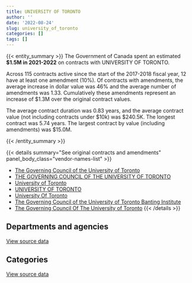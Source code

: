 ```yaml
---
title: UNIVERSITY OF TORONTO
author: ''
date: '2022-08-24'
slug: university_of_toronto
categories: []
tags: []
---
```


<script src="/rmarkdown-libs/htmlwidgets/htmlwidgets.js"></script>
<link href="/rmarkdown-libs/datatables-css/datatables-crosstalk.css" rel="stylesheet" />
<script src="/rmarkdown-libs/datatables-binding/datatables.js"></script>
<script src="/rmarkdown-libs/jquery/jquery-3.6.0.min.js"></script>
<link href="/rmarkdown-libs/dt-core-bootstrap/css/dataTables.bootstrap.min.css" rel="stylesheet" />
<link href="/rmarkdown-libs/dt-core-bootstrap/css/dataTables.bootstrap.extra.css" rel="stylesheet" />
<script src="/rmarkdown-libs/dt-core-bootstrap/js/jquery.dataTables.min.js"></script>
<script src="/rmarkdown-libs/dt-core-bootstrap/js/dataTables.bootstrap.min.js"></script>
<link href="/rmarkdown-libs/crosstalk/css/crosstalk.min.css" rel="stylesheet" />
<script src="/rmarkdown-libs/crosstalk/js/crosstalk.min.js"></script>
<script src="/rmarkdown-libs/htmlwidgets/htmlwidgets.js"></script>
<link href="/rmarkdown-libs/datatables-css/datatables-crosstalk.css" rel="stylesheet" />
<script src="/rmarkdown-libs/datatables-binding/datatables.js"></script>
<script src="/rmarkdown-libs/jquery/jquery-3.6.0.min.js"></script>
<link href="/rmarkdown-libs/dt-core-bootstrap/css/dataTables.bootstrap.min.css" rel="stylesheet" />
<link href="/rmarkdown-libs/dt-core-bootstrap/css/dataTables.bootstrap.extra.css" rel="stylesheet" />
<script src="/rmarkdown-libs/dt-core-bootstrap/js/jquery.dataTables.min.js"></script>
<script src="/rmarkdown-libs/dt-core-bootstrap/js/dataTables.bootstrap.min.js"></script>
<link href="/rmarkdown-libs/crosstalk/css/crosstalk.min.css" rel="stylesheet" />
<script src="/rmarkdown-libs/crosstalk/js/crosstalk.min.js"></script>

{{< entity_summary >}}
The Government of Canada spent an estimated **\$1.5M in 2021-2022** on contracts with UNIVERSITY OF TORONTO.

Across 115 contracts active since the start of the 2017-2018 fiscal year, 12 have at least one amendment (10%). Of contracts with amendments, the average increase in dollar value was 46% and the average number of amendments was 1.33. Cumulatively these amendments represent an increase of \$1.3M over the original contract values.

The average contract duration was 0.83 years, and the average contract value (not including contracts under \$10k) was \$240.5K. The longest contract was 5.74 years. The largest contract by value (including amendments) was \$15.0M.

{{< /entity_summary >}}

{{< details summary="See original contracts and amendments" panel_body_class="vendor-names-list" >}}
- [The Governing Council of the University of Toronto](https://search.open.canada.ca/en/ct/?sort=contract_value_f%20desc&page=1&search_text=%22The%20Governing%20Council%20of%20the%20University%20of%20Toronto%22)
- [THE GOVERNING COUNCIL OF THE UNIVERSITY OF TORONTO](https://search.open.canada.ca/en/ct/?sort=contract_value_f%20desc&page=1&search_text=%22THE%20GOVERNING%20COUNCIL%20OF%20THE%20UNIVERSITY%20OF%20TORONTO%22)
- [University of Toronto](https://search.open.canada.ca/en/ct/?sort=contract_value_f%20desc&page=1&search_text=%22University%20of%20Toronto%22)
- [UNIVERSITY OF TORONTO](https://search.open.canada.ca/en/ct/?sort=contract_value_f%20desc&page=1&search_text=%22UNIVERSITY%20OF%20TORONTO%22)
- [University Of Toronto](https://search.open.canada.ca/en/ct/?sort=contract_value_f%20desc&page=1&search_text=%22University%20Of%20Toronto%22)
- [The Governing Council of the University of Toronto Banting Institute](https://search.open.canada.ca/en/ct/?sort=contract_value_f%20desc&page=1&search_text=%22The%20Governing%20Council%20of%20the%20University%20of%20Toronto%20Banting%20Institute%22)
- [The Governing Council Of The University of Toronto](https://search.open.canada.ca/en/ct/?sort=contract_value_f%20desc&page=1&search_text=%22The%20Governing%20Council%20Of%20The%20University%20of%20Toronto%22)
{{< /details >}}

## Departments and agencies

<div id="htmlwidget-1" style="width:100%;height:auto;" class="datatables html-widget"></div>
<script type="application/json" data-for="htmlwidget-1">{"x":{"style":"bootstrap","filter":"none","vertical":false,"data":[["<a href=\"/departments/aafc-aac/\">Agriculture and Agri-Food Canada<\/a>","<a href=\"/departments/cic/\">Immigration, Refugees and Citizenship Canada<\/a>","<a href=\"/departments/cnsc-ccsn/\">Canadian Nuclear Safety Commission<\/a>","<a href=\"/departments/csa-asc/\">Canadian Space Agency<\/a>","<a href=\"/departments/csps-efpc/\">Canada School of Public Service<\/a>","<a href=\"/departments/dfatd-maecd/\">Global Affairs Canada<\/a>","<a href=\"/departments/dfo-mpo/\">Fisheries and Oceans Canada<\/a>","<a href=\"/departments/dnd-mdn/\">National Defence<\/a>","<a href=\"/departments/ec/\">Environment and Climate Change Canada<\/a>","<a href=\"/departments/esdc-edsc/\">Employment and Social Development Canada<\/a>","<a href=\"/departments/hc-sc/\">Health Canada<\/a>","<a href=\"/departments/jus/\">Department of Justice Canada<\/a>","<a href=\"/departments/nrc-cnrc/\">National Research Council Canada<\/a>","<a href=\"/departments/nrcan-rncan/\">Natural Resources Canada<\/a>","<a href=\"/departments/pco-bcp/\">Privy Council Office<\/a>","<a href=\"/departments/phac-aspc/\">Public Health Agency of Canada<\/a>","<a href=\"/departments/pwgsc-tpsgc/\">Public Services and Procurement Canada<\/a>","<a href=\"/departments/tbs-sct/\">Treasury Board of Canada Secretariat<\/a>","<a href=\"/departments/tc/\">Transport Canada<\/a>"],[24000,null,18692.09,504417.64,null,null,22599.09,5741650.08,120117.78,null,262201.73,24024,25742.57,48489.2,null,null,null,21598.6,null],[null,null,null,736998.86,null,null,null,10653973.15,103581.76,15000,207353.56,null,245700.04,35437.82,106623.98,null,24929,null,2578.16],[null,17566.19,null,706306.02,null,5073.05,null,1379148.6,80522.39,null,244023.15,null,216473.21,63968.28,null,45063.92,null,null,20021.84],[null,1587.31,null,216870.58,23547.99,32612.45,null,354412.42,47805.23,20887,113358.96,null,301862.55,141150,99411.75,175530.58,null,null,null]],"container":"<table class=\"table table-striped table-hover row-border order-column display\">\n  <thead>\n    <tr>\n      <th>Department<\/th>\n      <th>2018-2019<\/th>\n      <th>2019-2020<\/th>\n      <th>2020-2021<\/th>\n      <th>2021-2022<\/th>\n    <\/tr>\n  <\/thead>\n<\/table>","options":{"order":[[4,"desc"]],"pageLength":10,"autoWidth":true,"columnDefs":[{"targets":1,"render":"function(data, type, row, meta) {\n    return type !== 'display' ? data : DTWidget.formatCurrency(data, \"$\", 2, 3, \",\", \".\", true, null);\n  }"},{"targets":2,"render":"function(data, type, row, meta) {\n    return type !== 'display' ? data : DTWidget.formatCurrency(data, \"$\", 2, 3, \",\", \".\", true, null);\n  }"},{"targets":3,"render":"function(data, type, row, meta) {\n    return type !== 'display' ? data : DTWidget.formatCurrency(data, \"$\", 2, 3, \",\", \".\", true, null);\n  }"},{"targets":4,"render":"function(data, type, row, meta) {\n    return type !== 'display' ? data : DTWidget.formatCurrency(data, \"$\", 2, 3, \",\", \".\", true, null);\n  }"},{"width":"16%","targets":[1,2,3,4]},{"className":"dt-right","targets":[1,2,3,4]}],"orderClasses":false}},"evals":["options.columnDefs.0.render","options.columnDefs.1.render","options.columnDefs.2.render","options.columnDefs.3.render"],"jsHooks":[]}</script>
<p class="text-right">
<a href="https://github.com/GoC-Spending/contracts-data/tree/main/data/out/vendors/university_of_toronto/summary_by_fiscal_year_by_department.csv" class="source-data-link btn btn-link">View source data</a>
</p>

## Categories

<div id="htmlwidget-2" style="width:100%;height:auto;" class="datatables html-widget"></div>
<script type="application/json" data-for="htmlwidget-2">{"x":{"style":"bootstrap","filter":"none","vertical":false,"data":[["<a href=\"/categories/1_facilities_and_construction/\">Facilities and construction<\/a>","<a href=\"/categories/10_office_management/\">Office management<\/a>","<a href=\"/categories/2_professional_services/\">Professional services<\/a>","<a href=\"/categories/4_medical/\">Medical<\/a>","<a href=\"/categories/6_industrial_products_and_services/\">Industrial products and services<\/a>","<a href=\"/categories/9_human_capital/\">Human capital<\/a>"],[5743852.99,null,1020913.1,null,null,48766.7],[9837802.39,null,1401317.19,null,729969.6,163087.15],[236356.54,39550,2164377.87,35183.39,null,302698.86],[33958.76,null,1079133.72,36396.61,null,379547.71]],"container":"<table class=\"table table-striped table-hover row-border order-column display\">\n  <thead>\n    <tr>\n      <th>Category<\/th>\n      <th>2018-2019<\/th>\n      <th>2019-2020<\/th>\n      <th>2020-2021<\/th>\n      <th>2021-2022<\/th>\n    <\/tr>\n  <\/thead>\n<\/table>","options":{"order":[[4,"desc"]],"dom":"t","pageLength":30,"autoWidth":true,"columnDefs":[{"targets":1,"render":"function(data, type, row, meta) {\n    return type !== 'display' ? data : DTWidget.formatCurrency(data, \"$\", 2, 3, \",\", \".\", true, null);\n  }"},{"targets":2,"render":"function(data, type, row, meta) {\n    return type !== 'display' ? data : DTWidget.formatCurrency(data, \"$\", 2, 3, \",\", \".\", true, null);\n  }"},{"targets":3,"render":"function(data, type, row, meta) {\n    return type !== 'display' ? data : DTWidget.formatCurrency(data, \"$\", 2, 3, \",\", \".\", true, null);\n  }"},{"targets":4,"render":"function(data, type, row, meta) {\n    return type !== 'display' ? data : DTWidget.formatCurrency(data, \"$\", 2, 3, \",\", \".\", true, null);\n  }"},{"width":"16%","targets":[1,2,3,4]},{"className":"dt-right","targets":[1,2,3,4]}],"orderClasses":false,"lengthMenu":[10,25,30,50,100]}},"evals":["options.columnDefs.0.render","options.columnDefs.1.render","options.columnDefs.2.render","options.columnDefs.3.render"],"jsHooks":[]}</script>
<p class="text-right">
<a href="https://github.com/GoC-Spending/contracts-data/tree/main/data/out/vendors/university_of_toronto/summary_by_fiscal_year_by_category.csv" class="source-data-link btn btn-link">View source data</a>
</p>
